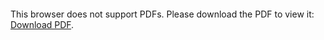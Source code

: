 <object data="christ-in-song/CIS1908pdfs/091.pdf" type="application/pdf" width="100%" height="1024px">
    <embed src="christ-in-song/CIS1908pdfs/091.pdf">
        <p>This browser does not support PDFs. Please download the PDF to view it: <a href="christ-in-song/CIS1908pdfs/091.pdf">Download PDF</a>.</p>
    </embed>
</object>
